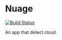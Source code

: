 # Nuage

[![Build Status](https://travis-ci.org/MartinDelille/Nuage.svg?branch=master)](https://travis-ci.org/MartinDelille/Nuage)

An app that detect cloud.

